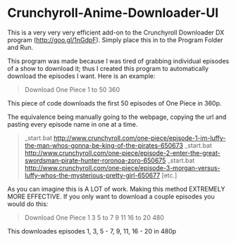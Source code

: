 # Crunchyroll-Anime-Downloader-UI
This is a very very very efficient add-on to the Crunchyroll Downloader DX program (http://goo.gl/1nGdpF). Simply place this in to the Program Folder and Run.

This program was made because I was tired of grabbing individual episodes of a show to download it; thus I created this program to automatically download the episodes I want. Here is an example:

  > Download One Piece 1 to 50 360

This piece of code downloads the first 50 episodes of One Piece in 360p. 

The equivalence being manually going to the webpage, copying the url and pasting every episode name in one at a time.

  > _start.bat http://www.crunchyroll.com/one-piece/episode-1-im-luffy-the-man-whos-gonna-be-king-of-the-pirates-650673
  > _start.bat http://www.crunchyroll.com/one-piece/episode-2-enter-the-great-swordsman-pirate-hunter-roronoa-zoro-650675
  > _start.bat http://www.crunchyroll.com/one-piece/episode-3-morgan-versus-luffy-whos-the-mysterious-pretty-girl-650677
  > [etc.]

As you can imagine this is A LOT of work. Making this method EXTREMELY MORE EFFECTIVE.
If you only want to download a couple episodes you would do this:
  > Download One Piece 1 3 5 to 7 9 11 16 to 20 480
  
This downloades episodes 1, 3, 5 - 7, 9, 11, 16 - 20 in 480p


